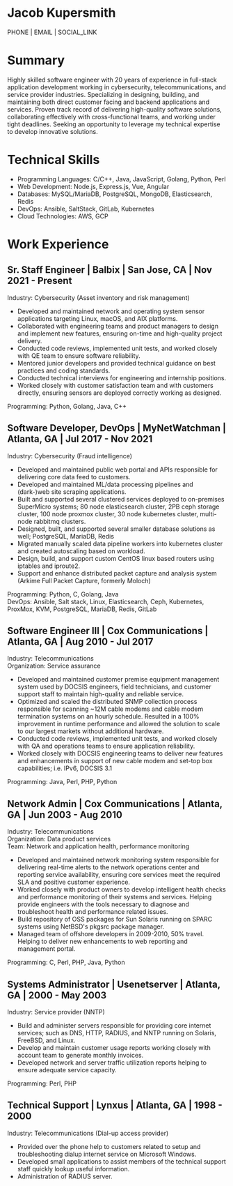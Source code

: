 Jacob Kupersmith
================

PHONE | EMAIL | SOCIAL_LINK

# Summary

Highly skilled software engineer with 20 years of experience in full-stack application development working in cybersecurity, telecommunications, and service provider industries.
Specializing in designing, building, and maintaining both direct customer facing and backend applications and services.
Proven track record of delivering high-quality software solutions, collaborating effectively with cross-functional teams, and working under tight deadlines.
Seeking an opportunity to leverage my technical expertise to develop innovative solutions.

# Technical Skills

- Programming Languages: C/C++, Java, JavaScript, Golang, Python, Perl
- Web Development: Node.js, Express.js, Vue, Angular
- Databases: MySQL/MariaDB, PostgreSQL, MongoDB, Elasticsearch, Redis
- DevOps: Ansible, SaltStack, GitLab, Kubernetes
- Cloud Technologies: AWS, GCP

# Work Experience

## Sr. Staff Engineer | Balbix | San Jose, CA | Nov 2021 - Present

Industry: Cybersecurity (Asset inventory and risk management)

- Developed and maintained network and operating system sensor applications targeting Linux, macOS, and AIX platforms.
- Collaborated with engineering teams and product managers to design and implement new features, ensuring on-time and high-quality project delivery.
- Conducted code reviews, implemented unit tests, and worked closely with QE team to ensure software reliability.
- Mentored junior developers and provided technical guidance on best practices and coding standards.
- Conducted technical interviews for engineering and internship positions.
- Worked closely with customer satisfaction team and with customers directly, ensuring sensors are deployed correctly working as designed.

Programming: Python, Golang, Java, C++

## Software Developer, DevOps | MyNetWatchman | Atlanta, GA | Jul 2017 - Nov 2021

Industry: Cybersecurity (Fraud intelligence)

- Developed and maintained public web portal and APIs responsible for delivering core data feed to customers.
- Developed and maintained ML/data processing pipelines and (dark-)web site scraping applications.
- Built and supported several clustered services deployed to on-premises SuperMicro systems; 80 node elasticsearch cluster, 2PB ceph storage cluster, 100 node proxmox cluster, 30 node kubernetes cluster, multi-node rabbitmq clusters.
- Designed, built, and supported several smaller database solutions as well; PostgreSQL, MariaDB, Redis
- Migrated manually scaled data pipeline workers into kubernetes cluster and created autoscaling based on workload.
- Design, build, and support custom CentOS linux based routers using iptables and iproute2.
- Support and enhance distributed packet capture and analysis system (Arkime Full Packet Capture, formerly Moloch)

Programming: Python, C, Golang, Java  
DevOps: Ansible, Salt stack, Linux, Elasticsearch, Ceph, Kubernetes, ProxMox, KVM, PostgreSQL, MariaDB, Redis, GitLab

## Software Engineer III | Cox Communications | Atlanta, GA | Aug 2010 - Jul 2017

Industry: Telecommunications  
Organization: Service assurance

- Developed and maintained customer premise equipment management system used by DOCSIS engineers, field technicians, and customer support staff to maintain high-quality and reliable service.
- Optimized and scaled the distributed SNMP collection process responsible for scanning ~12M cable modems and cable modem termination systems on an hourly schedule.  Resulted in a 100% improvement in runtime performance and allowed the solution to scale to our largest markets without additional hardware.
- Conducted code reviews, implemented unit tests, and worked closely with QA and operations teams to ensure application reliability.
- Worked closely with DOCSIS engineering teams to deliver new features and enhancements in support of new cable modem and set-top box capabilities; i.e. IPv6, DOCSIS 3.1

Programming: Java, Perl, PHP, Python

## Network Admin | Cox Communications | Atlanta, GA | Jun 2003 - Aug 2010

Industry: Telecommunications  
Organization: Data product services  
Team: Network and application health, performance monitoring

- Developed and maintained network monitoring system responsible for delivering real-time alerts to the network operations center and reporting service availability, ensuring core services meet the required SLA and positive customer experience.
- Worked closely with product owners to develop intelligent health checks and performance monitoring of their systems and services.  Helping provide engineers with the tools necessary to diagnose and troubleshoot health and performance related issues.
- Build repository of OSS packages for Sun Solaris running on SPARC systems using NetBSD's pkgsrc package manager.
- Managed team of offshore developers in 2009-2010, 50% travel.  Helping to deliver new enhancements to web reporting and management portal.

Programming: C, Perl, PHP, Java, Python

## Systems Administrator | Usenetserver | Atlanta, GA | 2000 - May 2003

Industry: Service provider (NNTP)

- Build and administer servers responsible for providing core internet services; such as DNS, HTTP, RADIUS, and NNTP running on Solaris, FreeBSD, and Linux.
- Develop and maintain customer usage reports working closely with account team to generate monthly invoices.
- Developed network and server traffic utilization reports helping to ensure adequate service capacity.

Programming: Perl, PHP

## Technical Support | Lynxus | Atlanta, GA | 1998 - 2000

Industry: Telecommunications (Dial-up access provider)

- Provided over the phone help to customers related to setup and troubleshooting dialup internet service on Microsoft Windows.
- Developed small applications to assist members of the technical support staff quickly lookup useful information.
- Administration of RADIUS server.
